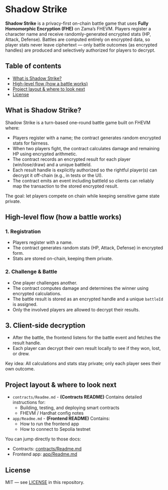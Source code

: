 # Shadow Strike

**Shadow Strike** is a privacy-first on-chain battle game that uses **Fully Homomorphic Encryption (FHE)** on Zama’s FHEVM. Players register a character name and receive randomly-generated encrypted stats (HP, Attack, Defense). Battles are computed entirely on encrypted data, so player stats never leave ciphertext — only battle outcomes (as encrypted handles) are produced and selectively authorized for players to decrypt.

## Table of contents

- [What is Shadow Strike?](#what-is-shadow-strike)
- [High-level flow (how a battle works)](#high-level-flow-how-a-battle-works)
- [Project layout & where to look next](#project-layout--where-to-look-next)
- [License](#license)

## What is Shadow Strike?

Shadow Strike is a turn-based one-round battle game built on FHEVM where:

- Players register with a name; the contract generates random encrypted stats for fairness.
- When two players fight, the contract calculates damage and remaining HP using encrypted arithmetic.
- The contract records an encrypted result for each player (win/lose/draw) and a unique battleId.
- Each result handle is explicitly authorized so the rightful player(s) can decrypt it off-chain (e.g., in tests or the UI).
- The contract emits an event including battleId so clients can reliably map the transaction to the stored encrypted result.

The goal: let players compete on chain while keeping sensitive game state private.


## High-level flow (how a battle works)

### 1. Registration
- Players register with a name.
- The contract generates random stats (HP, Attack, Defense) in encrypted form.
- Stats are stored on-chain, keeping them private.

### 2. Challenge & Battle
- One player challenges another.
- The contract computes damage and determines the winner using encrypted calculations.
- The battle result is stored as an encrypted handle and a unique `battleId` is assigned.
- Only the involved players are allowed to decrypt their results.

## 3. Client-side decryption
- After the battle, the frontend listens for the battle event and fetches the result handle.
- Each player can decrypt their own result locally to see if they won, lost, or drew.

Key idea: All calculations and stats stay private; only each player sees their own outcome.

## Project layout & where to look next

- `contracts/Readme.md` - **(Contracts README)** Contains detailed instructions for:
    - Building, testing, and deploying smart contracts
    - FHEVM / Hardhat config notes
- `app/Readme.md` - **(Frontend README)** Contains:
    - How to run the frontend app
    - How to connect to Sepolia testnet

You can jump directly to those docs:
- Contracts: [contracts/Readme.md](./contracts/README.md)
- Frontend app: [app/Readme.md](./app/README.md)

## License

MIT — see [LICENSE](./LICENSE) in this repository.
